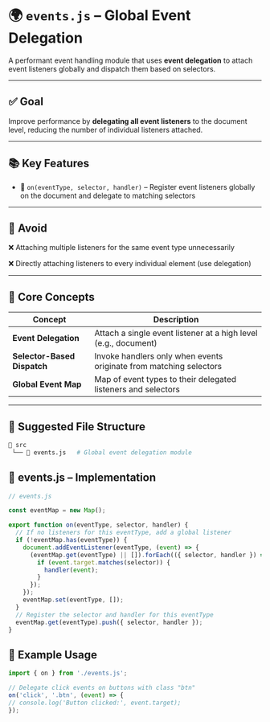 # 🌍 `events.js` – Global Event Delegation

A performant event handling module that uses **event delegation** to attach event listeners globally and dispatch them based on selectors.

---

## ✅ Goal

Improve performance by **delegating all event listeners** to the document level, reducing the number of individual listeners attached.

---

## 📚 Key Features

- 🔗 `on(eventType, selector, handler)` – Register event listeners globally on the document and delegate to matching selectors

---

## 🚫 Avoid
❌ Attaching multiple listeners for the same event type unnecessarily

❌ Directly attaching listeners to every individual element (use delegation)


---

## 🧠 Core Concepts

| Concept             | Description                                                        |
|---------------------|--------------------------------------------------------------------|
| **Event Delegation** | Attach a single event listener at a high level (e.g., document)    |
| **Selector-Based Dispatch** | Invoke handlers only when events originate from matching selectors |
| **Global Event Map** | Map of event types to their delegated listeners and selectors      |

---

## 🧱 Suggested File Structure

```bash
📁 src
 └── 📄 events.js   # Global event delegation module
```

## 🧩 events.js – Implementation


```js
// events.js

const eventMap = new Map();

export function on(eventType, selector, handler) {
  // If no listeners for this eventType, add a global listener
  if (!eventMap.has(eventType)) {
    document.addEventListener(eventType, (event) => {
      (eventMap.get(eventType) || []).forEach(({ selector, handler }) => {
        if (event.target.matches(selector)) {
          handler(event);
        }
      });
    });
    eventMap.set(eventType, []);
  }
  // Register the selector and handler for this eventType
  eventMap.get(eventType).push({ selector, handler });
}

```

## 🔄 Example Usage

  ```js
  import { on } from './events.js';

// Delegate click events on buttons with class "btn"
on('click', '.btn', (event) => {
  // console.log('Button clicked:', event.target);
});
```

